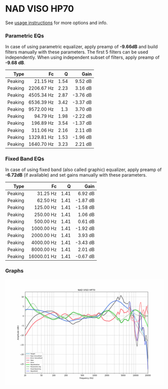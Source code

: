 # NAD VISO HP70
See [usage instructions](https://github.com/jaakkopasanen/AutoEq#usage) for more options and info.

### Parametric EQs
In case of using parametric equalizer, apply preamp of **-9.66dB** and build filters manually
with these parameters. The first 5 filters can be used independently.
When using independent subset of filters, apply preamp of **-9.68 dB**.

| Type    | Fc         |    Q | Gain     |
|--------:|-----------:|-----:|---------:|
| Peaking | 21.15 Hz   | 1.54 | 9.52 dB  |
| Peaking | 2206.67 Hz | 2.23 | 3.16 dB  |
| Peaking | 4505.34 Hz | 2.87 | -3.76 dB |
| Peaking | 6536.39 Hz | 3.42 | -3.37 dB |
| Peaking | 9572.00 Hz | 1.3  | 3.70 dB  |
| Peaking | 94.79 Hz   | 1.98 | -2.22 dB |
| Peaking | 196.89 Hz  | 3.54 | -1.37 dB |
| Peaking | 311.06 Hz  | 2.16 | 2.11 dB  |
| Peaking | 1329.81 Hz | 1.53 | -1.96 dB |
| Peaking | 1640.70 Hz | 3.23 | 2.21 dB  |

### Fixed Band EQs
In case of using fixed band (also called graphic) equalizer, apply preamp of **-6.72dB**
(if available) and set gains manually with these parameters.

| Type    | Fc          |    Q | Gain     |
|--------:|------------:|-----:|---------:|
| Peaking | 31.25 Hz    | 1.41 | 6.92 dB  |
| Peaking | 62.50 Hz    | 1.41 | -1.87 dB |
| Peaking | 125.00 Hz   | 1.41 | -1.58 dB |
| Peaking | 250.00 Hz   | 1.41 | 1.06 dB  |
| Peaking | 500.00 Hz   | 1.41 | 0.61 dB  |
| Peaking | 1000.00 Hz  | 1.41 | -1.92 dB |
| Peaking | 2000.00 Hz  | 1.41 | 3.93 dB  |
| Peaking | 4000.00 Hz  | 1.41 | -3.43 dB |
| Peaking | 8000.00 Hz  | 1.41 | 2.01 dB  |
| Peaking | 16000.01 Hz | 1.41 | -0.67 dB |

### Graphs
![](./NAD%20VISO%20HP70.png)